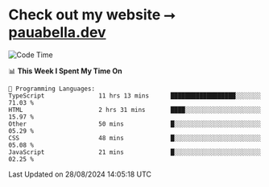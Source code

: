 # Check out my website ⭢ [pauabella.dev](https://pauabella.dev)

<!--START_SECTION:waka-->
![Code Time](http://img.shields.io/badge/Code%20Time-3%2C668%20hrs%2027%20mins-blue)

📊 **This Week I Spent My Time On** 

```text
💬 Programming Languages: 
TypeScript               11 hrs 13 mins      ██████████████████░░░░░░░   71.03 % 
HTML                     2 hrs 31 mins       ████░░░░░░░░░░░░░░░░░░░░░   15.97 % 
Other                    50 mins             █░░░░░░░░░░░░░░░░░░░░░░░░   05.29 % 
CSS                      48 mins             █░░░░░░░░░░░░░░░░░░░░░░░░   05.08 % 
JavaScript               21 mins             █░░░░░░░░░░░░░░░░░░░░░░░░   02.25 % 
```


 Last Updated on 28/08/2024 14:05:18 UTC
<!--END_SECTION:waka-->

